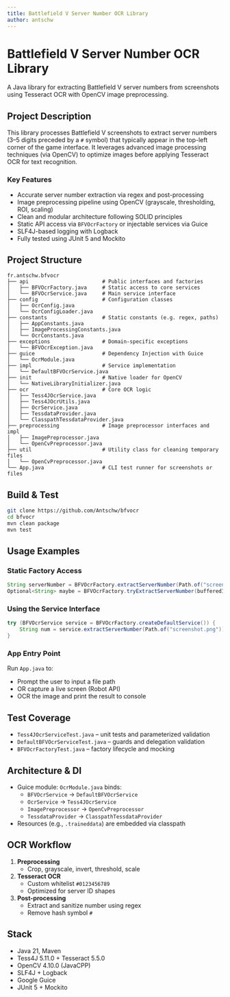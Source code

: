 ```yaml
---
title: Battlefield V Server Number OCR Library
author: antschw
---
```


# Battlefield V Server Number OCR Library

A Java library for extracting Battlefield V server numbers from screenshots using Tesseract OCR with OpenCV image preprocessing.

## Project Description

This library processes Battlefield V screenshots to extract server numbers (3–5 digits preceded by a `#` symbol) that typically appear in the top-left corner of the game interface.
It leverages advanced image processing techniques (via OpenCV) to optimize images before applying Tesseract OCR for text recognition.

### Key Features
- Accurate server number extraction via regex and post-processing
- Image preprocessing pipeline using OpenCV (grayscale, thresholding, ROI, scaling)
- Clean and modular architecture following SOLID principles
- Static API access via `BFVOcrFactory` or injectable services via Guice
- SLF4J-based logging with Logback
- Fully tested using JUnit 5 and Mockito

## Project Structure

```text
fr.antschw.bfvocr
├── api                        # Public interfaces and factories
│   ├── BFVOcrFactory.java     # Static access to core services
│   └── BFVOcrService.java     # Main service interface
├── config                     # Configuration classes
│   ├── OcrConfig.java
│   └── OcrConfigLoader.java
├── constants                  # Static constants (e.g. regex, paths)
│   ├── AppConstants.java
│   ├── ImageProcessingConstants.java
│   └── OcrConstants.java
├── exceptions                 # Domain-specific exceptions
│   └── BFVOcrException.java
├── guice                      # Dependency Injection with Guice
│   └── OcrModule.java
├── impl                       # Service implementation
│   └── DefaultBFVOcrService.java
├── init                       # Native loader for OpenCV
│   └── NativeLibraryInitializer.java
├── ocr                        # Core OCR logic
│   ├── Tess4JOcrService.java
│   ├── Tess4JOcrUtils.java
│   ├── OcrService.java
│   ├── TessdataProvider.java
│   └── ClasspathTessdataProvider.java
├── preprocessing              # Image preprocessor interfaces and impl
│   ├── ImagePreprocessor.java
│   └── OpenCvPreprocessor.java
├── util                       # Utility class for cleaning temporary files 
│   └── OpenCvPreprocessor.java
└── App.java                   # CLI test runner for screenshots or files
```

## Build & Test

```bash
git clone https://github.com/Antschw/bfvocr
cd bfvocr
mvn clean package
mvn test
```

## Usage Examples

### Static Factory Access

```java
String serverNumber = BFVOcrFactory.extractServerNumber(Path.of("screenshot.png"));
Optional<String> maybe = BFVOcrFactory.tryExtractServerNumber(bufferedImage);
```

### Using the Service Interface

```java
try (BFVOcrService service = BFVOcrFactory.createDefaultService()) {
    String num = service.extractServerNumber(Path.of("screenshot.png"));
}
```

### App Entry Point
Run `App.java` to:
- Prompt the user to input a file path
- OR capture a live screen (Robot API)
- OCR the image and print the result to console

## Test Coverage

- `Tess4JOcrServiceTest.java` – unit tests and parameterized validation
- `DefaultBFVOcrServiceTest.java` – guards and delegation validation
- `BFVOcrFactoryTest.java` – factory lifecycle and mocking

## Architecture & DI

- Guice module: `OcrModule.java` binds:
   - `BFVOcrService` → `DefaultBFVOcrService`
   - `OcrService` → `Tess4JOcrService`
   - `ImagePreprocessor` → `OpenCvPreprocessor`
   - `TessdataProvider` → `ClasspathTessdataProvider`
- Resources (e.g., `.traineddata`) are embedded via classpath

## OCR Workflow

1. **Preprocessing**
   - Crop, grayscale, invert, threshold, scale
2. **Tesseract OCR**
   - Custom whitelist `#0123456789`
   - Optimized for server ID shapes
3. **Post-processing**
   - Extract and sanitize number using regex
   - Remove hash symbol `#`

## Stack

- Java 21, Maven
- Tess4J 5.11.0 + Tesseract 5.5.0
- OpenCV 4.10.0 (JavaCPP)
- SLF4J + Logback
- Google Guice
- JUnit 5 + Mockito

